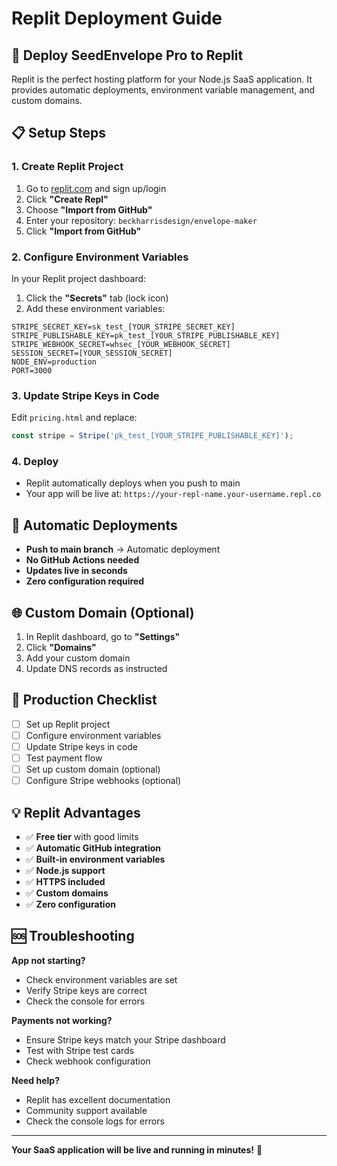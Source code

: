 # Replit Deployment Guide

## 🚀 **Deploy SeedEnvelope Pro to Replit**

Replit is the perfect hosting platform for your Node.js SaaS application. It provides automatic deployments, environment variable management, and custom domains.

## 📋 **Setup Steps**

### **1. Create Replit Project**
1. Go to [replit.com](https://replit.com) and sign up/login
2. Click **"Create Repl"**
3. Choose **"Import from GitHub"**
4. Enter your repository: `beckharrisdesign/envelope-maker`
5. Click **"Import from GitHub"**

### **2. Configure Environment Variables**
In your Replit project dashboard:

1. Click the **"Secrets"** tab (lock icon)
2. Add these environment variables:

```
STRIPE_SECRET_KEY=sk_test_[YOUR_STRIPE_SECRET_KEY]
STRIPE_PUBLISHABLE_KEY=pk_test_[YOUR_STRIPE_PUBLISHABLE_KEY]  
STRIPE_WEBHOOK_SECRET=whsec_[YOUR_WEBHOOK_SECRET]
SESSION_SECRET=[YOUR_SESSION_SECRET]
NODE_ENV=production
PORT=3000
```

### **3. Update Stripe Keys in Code**
Edit `pricing.html` and replace:
```javascript
const stripe = Stripe('pk_test_[YOUR_STRIPE_PUBLISHABLE_KEY]');
```

### **4. Deploy**
- Replit automatically deploys when you push to main
- Your app will be live at: `https://your-repl-name.your-username.repl.co`

## 🔄 **Automatic Deployments**

- **Push to main branch** → Automatic deployment
- **No GitHub Actions needed**
- **Updates live in seconds**
- **Zero configuration required**

## 🌐 **Custom Domain (Optional)**

1. In Replit dashboard, go to **"Settings"**
2. Click **"Domains"**
3. Add your custom domain
4. Update DNS records as instructed

## 🔧 **Production Checklist**

- [ ] Set up Replit project
- [ ] Configure environment variables
- [ ] Update Stripe keys in code
- [ ] Test payment flow
- [ ] Set up custom domain (optional)
- [ ] Configure Stripe webhooks (optional)

## 💡 **Replit Advantages**

- ✅ **Free tier** with good limits
- ✅ **Automatic GitHub integration**
- ✅ **Built-in environment variables**
- ✅ **Node.js support**
- ✅ **HTTPS included**
- ✅ **Custom domains**
- ✅ **Zero configuration**

## 🆘 **Troubleshooting**

**App not starting?**
- Check environment variables are set
- Verify Stripe keys are correct
- Check the console for errors

**Payments not working?**
- Ensure Stripe keys match your Stripe dashboard
- Test with Stripe test cards
- Check webhook configuration

**Need help?**
- Replit has excellent documentation
- Community support available
- Check the console logs for errors

---

**Your SaaS application will be live and running in minutes!** 🚀
